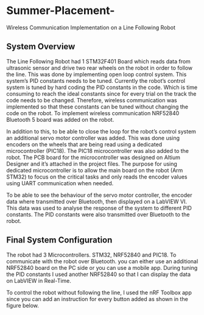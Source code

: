 # Summer-Placement-
Wireless Communication Implementation on a Line Following Robot

## System Overview

The Line Following Robot had 1 STM32F401 Board which reads data from ultrasonic sensor and drive two rear wheels on the robot in order to follow the line. This was done by implementing open loop control system. This system’s PID constants needs to be tuned. Currently the robot’s control system is tuned by hard coding the PID constants in the code. Which is time consuming to reach the ideal constants since for every trial on the track the code needs to be changed. Therefore, wireless communication was implemented so that these constants can be tuned without changing the code on the robot. To implement wireless communication NRF52840 Bluetooth 5 board was added on the robot.

In addition to this, to be able to close the loop for the robot’s control system an additional servo motor controller was added. This was done using encoders on the wheels that are being read using a dedicated microcontroller (PIC18). The PIC18 microcontroller was also added to the robot. The PCB board for the microcontroller was designed on Altium Designer and it’s attached in the project files. The purpose for using dedicated microcontroller is to allow the main board on the robot (Arm STM32) to focus on the critical tasks and only reads the encoder values using UART communication when needed. 

To be able to see the behaviour of the servo motor controller, the encoder data where transmitted over Bluetooth, then displayed on a LabVIEW VI. This data was used to analyse the response of the system to different PID constants. The PID constants were also transmitted over Bluetooth to the robot. 

## Final System Configuration 

The robot had 3 Microcontrollers. STM32, NRF52840 and PIC18. To communicate with the robot over Bluetooth. you can either use an additional NRF52840 board on the PC side or you can use a mobile app. During tuning the PID constants I used another NRF52840 so that I can display the data on LabVIEW in Real-Time. 

To control the robot without following the line, I used the nRF Toolbox app since you can add an instruction for every button added as shown in the figure below. 

